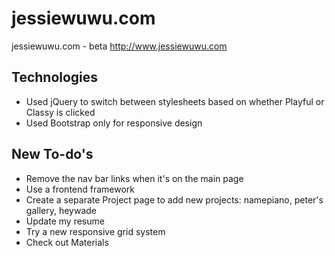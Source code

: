 # jessiewuwu.com
jessiewuwu.com - beta
http://www.jessiewuwu.com

## Technologies
* Used jQuery to switch between stylesheets based on whether Playful or Classy is clicked
* Used Bootstrap only for responsive design


## New To-do's
* Remove the nav bar links when it's on the main page
* Use a frontend framework
* Create a separate Project page to add new projects: namepiano, peter's gallery, heywade
* Update my resume
* Try a new responsive grid system
* Check out Materials
